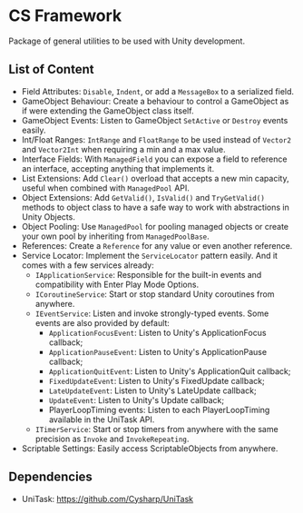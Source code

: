 # CS Framework

Package of general utilities to be used with Unity development.

## List of Content

- Field Attributes: `Disable`, `Indent`, or add a `MessageBox` to a serialized field.
- GameObject Behaviour: Create a behaviour to control a GameObject as if were extending the GameObject class itself.
- GameObject Events: Listen to GameObject `SetActive` or `Destroy` events easily.
- Int/Float Ranges: `IntRange` and `FloatRange` to be used instead of `Vector2` and `Vector2Int` when requiring a min and a max value.
- Interface Fields: With `ManagedField` you can expose a field to reference an interface, accepting anything that implements it.
- List Extensions: Add `Clear()` overload that accepts a new min capacity, useful when combined with `ManagedPool` API.
- Object Extensions: Add `GetValid()`, `IsValid()` and `TryGetValid()` methods to object class to have a safe way to work with abstractions in Unity Objects.
- Object Pooling: Use `ManagedPool` for pooling managed objects or create your own pool by inheriting from `ManagedPoolBase`.
- References: Create a `Reference` for any value or even another reference.
- Service Locator: Implement the `ServiceLocator` pattern easily. And it comes with a few services already:
  - `IApplicationService`: Responsible for the built-in events and compatibility with Enter Play Mode Options.
  - `ICoroutineService`: Start or stop standard Unity coroutines from anywhere.
  - `IEventService`: Listen and invoke strongly-typed events. Some events are also provided by default:
    - `ApplicationFocusEvent`: Listen to Unity's ApplicationFocus callback;
    - `ApplicationPauseEvent`: Listen to Unity's ApplicationPause callback;
    - `ApplicationQuitEvent`: Listen to Unity's ApplicationQuit callback;
    - `FixedUpdateEvent`: Listen to Unity's FixedUpdate callback;
    - `LateUpdateEvent`: Listen to Unity's LateUpdate callback;
    - `UpdateEvent`: Listen to Unity's Update callback;
    - PlayerLoopTiming events: Listen to each PlayerLoopTiming available in the UniTask API.
  - `ITimerService`: Start or stop timers from anywhere with the same precision as `Invoke` and `InvokeRepeating`.
- Scriptable Settings: Easily access ScriptableObjects from anywhere.

## Dependencies

- UniTask: https://github.com/Cysharp/UniTask
